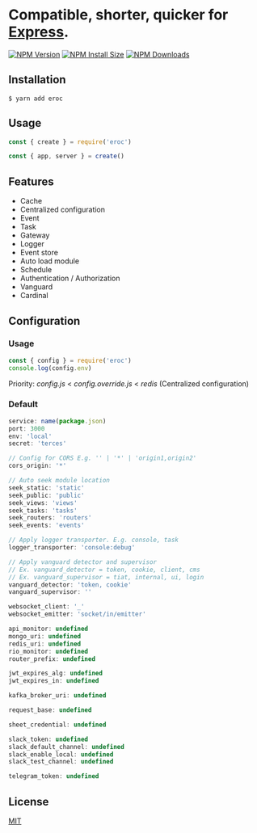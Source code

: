 # Compatible, shorter, quicker for [Express](https://github.com/expressjs/express).

[![NPM Version][npm-version-image]][npm-url]
[![NPM Install Size][npm-install-size-image]][npm-install-size-url]
[![NPM Downloads][npm-downloads-image]][npm-downloads-url]

## Installation

```console
$ yarn add eroc
```

## Usage

```js
const { create } = require('eroc')

const { app, server } = create()
```

## Features

- Cache
- Centralized configuration
- Event
- Task
- Gateway
- Logger
- Event store
- Auto load module
- Schedule
- Authentication / Authorization
- Vanguard
- Cardinal

## Configuration

### Usage

```javascript
const { config } = require('eroc')
console.log(config.env)
```

Priority: _config.js_ < _config.override.js_ < _redis_ (Centralized configuration)

### Default

```javascript
service: name(package.json)
port: 3000
env: 'local'
secret: 'terces'

// Config for CORS E.g. '' | '*' | 'origin1,origin2'
cors_origin: '*'

// Auto seek module location
seek_static: 'static'
seek_public: 'public'
seek_views: 'views'
seek_tasks: 'tasks'
seek_routers: 'routers'
seek_events: 'events'

// Apply logger transporter. E.g. console, task
logger_transporter: 'console:debug'

// Apply vanguard detector and supervisor
// Ex. vanguard_detector = token, cookie, client, cms
// Ex. vanguard_supervisor = tiat, internal, ui, login
vanguard_detector: 'token, cookie'
vanguard_supervisor: ''

websocket_client: '_'
websocket_emitter: 'socket/in/emitter'

api_monitor: undefined
mongo_uri: undefined
redis_uri: undefined
rio_monitor: undefined
router_prefix: undefined

jwt_expires_alg: undefined
jwt_expires_in: undefined

kafka_broker_uri: undefined

request_base: undefined

sheet_credential: undefined

slack_token: undefined
slack_default_channel: undefined
slack_enable_local: undefined
slack_test_channel: undefined

telegram_token: undefined
```

## License

[MIT](LICENSE)

[npm-downloads-image]: https://badgen.net/npm/dm/eroc
[npm-downloads-url]: https://npmcharts.com/compare/eroc?minimal=true
[npm-install-size-image]: https://badgen.net/packagephobia/install/eroc
[npm-install-size-url]: https://packagephobia.com/result?p=eroc
[npm-url]: https://npmjs.org/package/eroc
[npm-version-image]: https://badgen.net/npm/v/eroc
